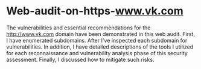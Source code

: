 # Web-audit-on-https-www.vk.com
The vulnerabilities and essential recommendations for the http://www.vk.com domain have been demonstrated in this web audit. First, I have enumerated subdomains. After I've inspected each subdomain for vulnerabilities. In addition, I have detailed descriptions of the tools I utilized for each reconnaissance and vulnerability analysis phase of this security assessment. Finally, I discussed how to mitigate such risks.
